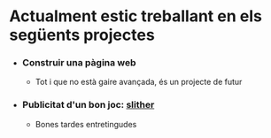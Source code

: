 
# Actualment estic treballant en els següents projectes

* ### Construir una pàgina web
    * Tot i que no està gaire avançada, és un projecte de futur

* ### Publicitat d'un bon joc: [slither](slither.io/)
    * Bones tardes entretingudes
